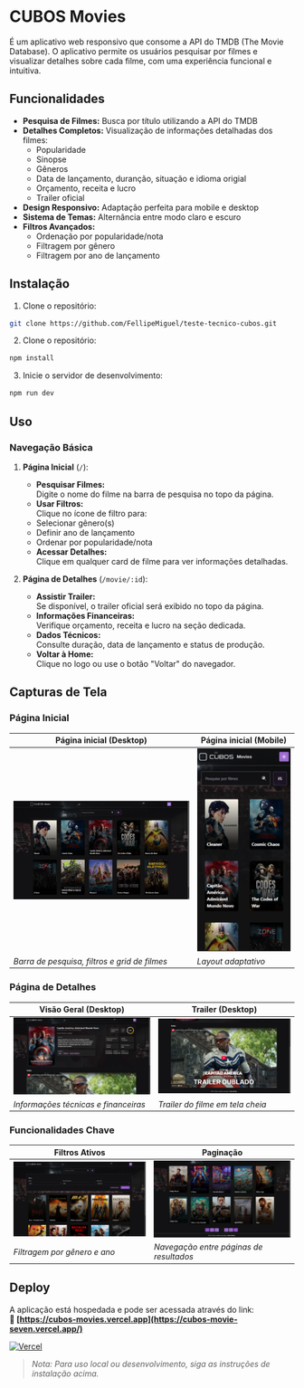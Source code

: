 # CUBOS Movies

É um aplicativo web responsivo que consome a API do TMDB (The Movie Database). O aplicativo permite os usuários pesquisar por filmes e visualizar detalhes sobre cada filme, com uma experiência funcional e intuitiva.

## Funcionalidades

- **Pesquisa de Filmes:** Busca por título utilizando a API do TMDB
- **Detalhes Completos:** Visualização de informações detalhadas dos filmes:
  - Popularidade
  - Sinopse
  - Gêneros
  - Data de lançamento, duranção, situação e idioma origial
  - Orçamento, receita e lucro
  - Trailer oficial
- **Design Responsivo:** Adaptação perfeita para mobile e desktop
- **Sistema de Temas:** Alternância entre modo claro e escuro
- **Filtros Avançados:**
  - Ordenação por popularidade/nota
  - Filtragem por gênero
  - Filtragem por ano de lançamento

## Instalação

1. Clone o repositório:

```bash
git clone https://github.com/FellipeMiguel/teste-tecnico-cubos.git
```

2. Clone o repositório:

```bash
npm install
```

3. Inicie o servidor de desenvolvimento:

```bash
npm run dev
```

## Uso

### Navegação Básica

1. **Página Inicial** (`/`):

   - **Pesquisar Filmes:**  
     Digite o nome do filme na barra de pesquisa no topo da página.
   - **Usar Filtros:**  
     Clique no ícone de filtro para:
   - Selecionar gênero(s)
   - Definir ano de lançamento
   - Ordenar por popularidade/nota
   - **Acessar Detalhes:**  
     Clique em qualquer card de filme para ver informações detalhadas.

2. **Página de Detalhes** (`/movie/:id`):
   - **Assistir Trailer:**  
     Se disponível, o trailer oficial será exibido no topo da página.
   - **Informações Financeiras:**  
     Verifique orçamento, receita e lucro na seção dedicada.
   - **Dados Técnicos:**  
     Consulte duração, data de lançamento e status de produção.
   - **Voltar à Home:**  
     Clique no logo ou use o botão "Voltar" do navegador.

## Capturas de Tela

### Página Inicial

| **Página inicial (Desktop)**                                                          | **Página inicial (Mobile)**                                                                                |
| ------------------------------------------------------------------------------------- | ---------------------------------------------------------------------------------------------------------- |
| <img src="./screenshots/home-dark-desktop.png" width="400" alt="Home no modo claro"/> | <img src="./screenshots/home-dark-mobile.png" width="200" alt="Home no modo escuro em dispositivo móvel"/> |
| _Barra de pesquisa, filtros e grid de filmes_                                         | _Layout adaptativo_                                                                                        |

### Página de Detalhes

| **Visão Geral (Desktop)**                                                        | **Trailer (Desktop)**                                                                        |
| -------------------------------------------------------------------------------- | -------------------------------------------------------------------------------------------- |
| <img src="./screenshots/movie-details.png" width="400" alt="Detalhes do filme"/> | <img src="./screenshots/movie-trailer.png" width="400" alt="Player de trailer incorporado"/> |
| _Informações técnicas e financeiras_                                             | _Trailer do filme em tela cheia_                                                             |

### Funcionalidades Chave

| **Filtros Ativos**                                                                 | **Paginação**                                                                     |
| ---------------------------------------------------------------------------------- | --------------------------------------------------------------------------------- |
| <img src="./screenshots/filters.png" width="400" alt="Menu de filtros expandido"/> | <img src="./screenshots/pagination.png" width="400" alt="Controle de paginação"/> |
| _Filtragem por gênero e ano_                                                       | _Navegação entre páginas de resultados_                                           |

## Deploy

A aplicação está hospedada e pode ser acessada através do link:  
**🔗 [https://cubos-movies.vercel.app](https://cubos-movie-seven.vercel.app/)**

[![Vercel](https://img.shields.io/badge/Deploy_na_Vercel-000000?style=for-the-badge&logo=vercel&logoColor=white)](https://cubos-movies.vercel.app)

> _Nota: Para uso local ou desenvolvimento, siga as instruções de instalação acima._
